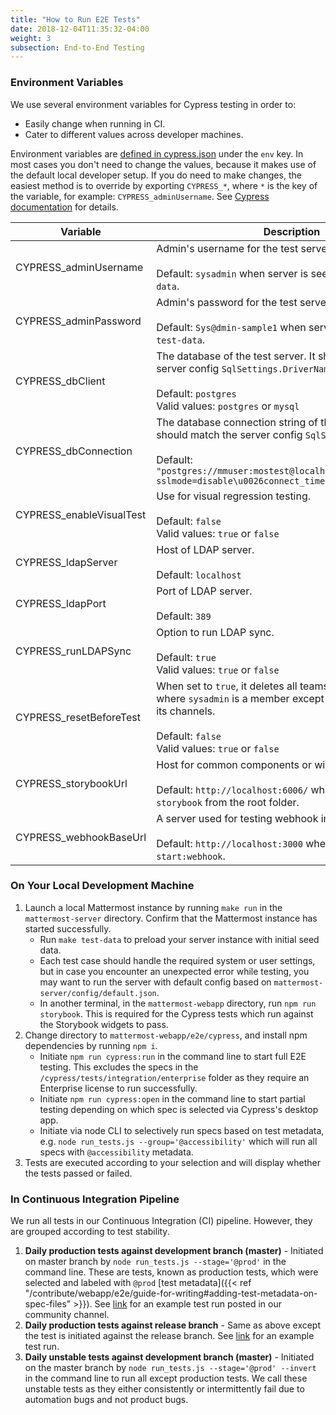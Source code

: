 ```yaml
---
title: "How to Run E2E Tests"
date: 2018-12-04T11:35:32-04:00
weight: 3
subsection: End-to-End Testing
---
```


### Environment Variables

We use several environment variables for Cypress testing in order to:

- Easily change when running in CI.
- Cater to different values across developer machines.

Environment variables are [defined in cypress.json](https://github.com/mattermost/mattermost-webapp/blob/master/e2e/cypress/cypress.json) under the `env` key. In most cases you don't need to change the values, because it makes use of the default local developer setup. If you do need to make changes, the easiest method is to override by exporting `CYPRESS_*`, where `*` is the key of the variable, for example: `CYPRESS_adminUsername`. See [Cypress documentation](https://docs.cypress.io/guides/guides/environment-variables.html#Setting) for details.

| Variable            | Description                                |
|---------------------|--------------------------------------------|
| CYPRESS\_adminUsername | Admin's username for the test server.<br><br>Default: `sysadmin` when server is seeded by `make test-data`. |
| CYPRESS\_adminPassword | Admin's password for the test server.<br><br>Default: `Sys@dmin-sample1` when server is seeded by `make test-data`. |
| CYPRESS\_dbClient | The database of the test server. It should match the server config `SqlSettings.DriverName`.<br><br>Default: `postgres` <br>Valid values: `postgres` or `mysql` |
| CYPRESS\_dbConnection | The database connection string of the test server. It should match the server config `SqlSettings.DataSource`.<br><br> Default: `"postgres://mmuser:mostest@localhost/mattermost_test?sslmode=disable\u0026connect_timeout=10"` |
| CYPRESS\_enableVisualTest | Use for visual regression testing.<br><br>Default: `false`<br>Valid values: `true` or `false` |
| CYPRESS\_ldapServer | Host of LDAP server.<br><br>Default: `localhost` |
| CYPRESS\_ldapPort | Port of LDAP server.<br><br>Default: `389` |
| CYPRESS\_runLDAPSync | Option to run LDAP sync.<br><br>Default: `true`<br>Valid values: `true` or `false` |
| CYPRESS\_resetBeforeTest | When set to `true`, it deletes all teams and their channels where `sysadmin` is a member except `eligendi` team and its channels.<br><br>Default: `false`<br>Valid values: `true` or `false` |
| CYPRESS\_storybookUrl | Host for common components or widget testing. <br><br> Default: `http://localhost:6006/` when initiated `npm run storybook` from the root folder. |
| CYPRESS\_webhookBaseUrl | A server used for testing webhook integration.<br><br>Default: `http://localhost:3000` when initiated `npm run start:webhook`. |

### On Your Local Development Machine

1.  Launch a local Mattermost instance by running `make run` in the `mattermost-server` directory. Confirm that the Mattermost instance has started successfully.
    - Run `make test-data` to preload your server instance with initial seed data.
    - Each test case should handle the required system or user settings, but in case you encounter an unexpected error while testing, you may want to run the server with default config based on `mattermost-server/config/default.json`.
    - In another terminal, in the `mattermost-webapp` directory, run `npm run storybook`. This is required for the Cypress tests which run against the Storybook widgets to pass.
2.  Change directory to `mattermost-webapp/e2e/cypress`, and install npm dependencies by running `npm i`.
    - Initiate `npm run cypress:run` in the command line to start full E2E testing. This excludes the specs in the `/cypress/tests/integration/enterprise` folder as they require an Enterprise license to run successfully.
    - Initiate `npm run cypress:open` in the command line to start partial testing depending on which spec is selected via Cypress's desktop app.
    - Initiate via node CLI to selectively run specs based on test metadata, e.g. `node run_tests.js --group='@accessibility'` which will run all specs with `@accessibility` metadata.
3.  Tests are executed according to your selection and will display whether the tests passed or failed.

### In Continuous Integration Pipeline

We run all tests in our Continuous Integration (CI) pipeline. However, they are grouped according to test stability.

1. __Daily production tests against development branch (master)__ - Initiated on master branch by `node run_tests.js --stage='@prod'` in the command line. These are tests, known as production tests, which were selected and labeled with `@prod` [test metadata]({{< ref "/contribute/webapp/e2e/guide-for-writing#adding-test-metadata-on-spec-files" >}}). See <a target="_blank" href="https://community.mattermost.com/core/pl/g6wx1d84ibdf7r5frjap4rb55a">link</a> for an example test run posted in our community channel.
2. __Daily production tests against release branch__ - Same as above except the test is initiated against the release branch. See <a target="_blank" href="https://community.mattermost.com/core/pl/8r4f17fkutbxxcwumk5mzwpp5c">link</a> for an example test run.
3. __Daily unstable tests against development branch (master)__ - Initiated on the master branch by `node run_tests.js --stage='@prod' --invert` in the command line to run all except production tests. We call these unstable tests as they either consistently or intermittently fail due to automation bugs and not product bugs.
